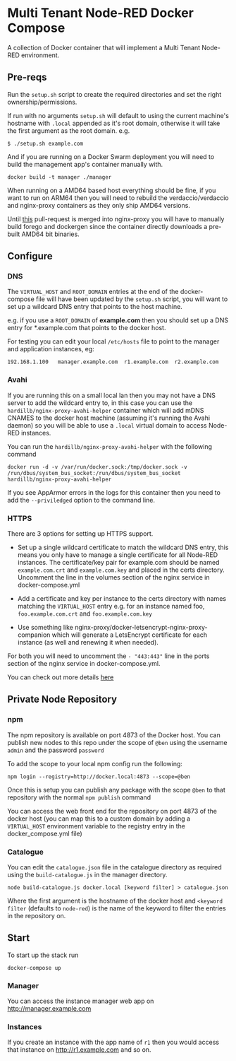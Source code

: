 # Multi Tenant Node-RED Docker Compose

A collection of Docker container that will implement a Multi Tenant Node-RED environment.

## Pre-reqs

Run the `setup.sh` script to create the required directories and set the right ownership/permissions.

If run with no arguments `setup.sh` will default to using the current machine's hostname with `.local` appended as it's root domain, otherwise it will take the first argument as the root domain. e.g.

```
$ ./setup.sh example.com
```

And if you are running on a Docker Swarm deployment you will need to build the management app's container manually with.

```
docker build -t manager ./manager
```

When running on a AMD64 based host everything should be fine, if you want to run on ARM64 then you  will need to rebuild the verdaccio/verdaccio and nginx-proxy containers as they only ship AMD64 versions.

Until [this](https://github.com/nginx-proxy/nginx-proxy/pull/1470) pull-request is merged into nginx-proxy you will have to manually build forego and dockergen since the container directly downloads a pre-built AMD64 bit binaries.

## Configure

### DNS

The `VIRTUAL_HOST` and `ROOT_DOMAIN` entries at the end of the docker-compose file will have been updated by the `setup.sh` script,  you will want to set up a wildcard DNS entry that points to the host machine.

e.g. if you use a `ROOT_DOMAIN` of **example.com** then you should set up a DNS entry for \*.example.com that points to the docker host.

For testing you can edit your local `/etc/hosts` file to point to the manager and application instances, eg:

```
192.168.1.100   manager.example.com  r1.example.com  r2.example.com
```

### Avahi

If you are running this on a small local lan then you may not have a DNS server to add the wildcard entry to, in this case you can 
use the `hardillb/nginx-proxy-avahi-helper` container which will add mDNS CNAMES to the docker host machine (assuming it's running 
the Avahi daemon) so you will be able to use a `.local` virtual domain to access Node-RED instances.

You can run the `hardillb/nginx-proxy-avahi-helper` with the following command

`docker run -d -v /var/run/docker.sock:/tmp/docker.sock -v /run/dbus/system_bus_socket:/run/dbus/system_bus_socket hardillb/nginx-proxy-avahi-helper`

If you see AppArmor errors in the logs for this container then you need to add the `--priviledged` option to the command line.

### HTTPS

There are 3 options for setting up HTTPS support.

 - Set up a single wildcard certificate to match the wildcard DNS entry, this means you only have to manage a single certificate for all Node-RED instances. The certificate/key pair for example.com should be named `example.com.crt` and `example.com.key` and placed in the certs directory. Uncomment the line in the volumes section of the nginx service in docker-compose.yml

 - Add a certificate and key per instance to the certs directory with names matching the `VIRTUAL_HOST` entry e.g. for an instance named foo, `foo.example.com.crt` and `foo.example.com.key`

 - Use something like nginx-proxy/docker-letsencrypt-nginx-proxy-companion which will generate a LetsEncrypt certificate for each instance (as well and renewing it when needed).

For both you will need to uncomment the `- "443:443"` line in the ports section of the nginx service in docker-compose.yml.

You can check out more details [here](https://github.com/nginx-proxy/nginx-proxy#ssl-support)

## Private Node Repository

### npm

The npm repository is available on port 4873 of the Docker host. You can publish new nodes to this repo under the scope of `@ben` using the username `admin` and the password `password`

To add the scope to your local npm config run the following:

```
npm login --registry=http://docker.local:4873 --scope=@ben
```

Once this is setup you can publish any package with the scope `@ben` to that repository with the normal `npm publish` command

You can access the web front end for the repository on port 4873 of the docker host (you can map this to a custom domain by adding 
a `VIRTUAL_HOST` environment variable to the registry entry in the docker_compose.yml file)

### Catalogue

You can edit the `catalogue.json` file in the catalogue directory as required using the `build-catalogue.js` in the manager directory.

`node build-catalogue.js docker.local [keyword filter] > catalogue.json`

Where the first argument is the hostname of the docker host and `<keyword filter` (defaults to `node-red`) is the name of the keyword to filter the entries in the repository on.


## Start

To start up the stack run
```
docker-compose up
```

### Manager

You can access the instance manager web app on http://manager.example.com

### Instances

If you create an instance with the app name of `r1` then you would access that instance on http://r1.example.com  and so on.
